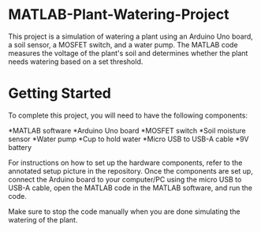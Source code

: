 # MATLAB-Plant-Watering-Project
This project is a simulation of watering a plant using an Arduino Uno board, a soil sensor, a MOSFET switch, and a water pump. The MATLAB code measures the voltage of the plant's soil and determines whether the plant needs watering based on a set threshold.

# Getting Started
To complete this project, you will need to have the following components:

*MATLAB software
*Arduino Uno board
*MOSFET switch
*Soil moisture sensor
*Water pump
*Cup to hold water
*Micro USB to USB-A cable
*9V battery

For instructions on how to set up the hardware components, refer to the annotated setup picture in the repository. Once the components are set up, connect the Arduino board to your computer/PC using the micro USB to USB-A cable, open the MATLAB code in the MATLAB software, and run the code.

Make sure to stop the code manually when you are done simulating the watering of the plant.

